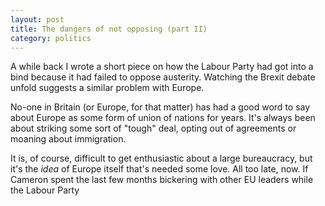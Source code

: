 ```yaml
---
layout: post
title: The dangers of not opposing (part II)
category: politics
---
```


A while back I wrote a short piece on how the Labour Party had got into a bind because it had failed to oppose austerity. Watching the Brexit debate unfold suggests a similar problem with Europe.

No-one in Britain (or Europe, for that matter) has had a good word to say about Europe as some form of union of nations for years. It's always been about striking some sort of "tough" deal, opting out of agreements or moaning about immigration.

It is, of course, difficult to get enthusiastic about a large bureaucracy, but it's the _idea_ of Europe itself that's needed some love. All too late, now. If Cameron spent the last few months bickering with other EU leaders while the Labour Party  
